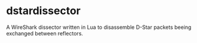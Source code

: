 # dstardissector
A WireShark dissector written in Lua to disassemble D-Star packets beeing exchanged between reflectors.
